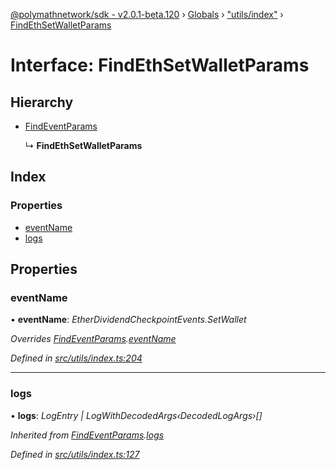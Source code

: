 [@polymathnetwork/sdk - v2.0.1-beta.120](../README.md) › [Globals](../globals.md) › ["utils/index"](../modules/_utils_index_.md) › [FindEthSetWalletParams](_utils_index_.findethsetwalletparams.md)

# Interface: FindEthSetWalletParams

## Hierarchy

- [FindEventParams](_utils_index_.findeventparams.md)

  ↳ **FindEthSetWalletParams**

## Index

### Properties

- [eventName](_utils_index_.findethsetwalletparams.md#eventname)
- [logs](_utils_index_.findethsetwalletparams.md#logs)

## Properties

### eventName

• **eventName**: _EtherDividendCheckpointEvents.SetWallet_

_Overrides [FindEventParams](_utils_index_.findeventparams.md).[eventName](_utils_index_.findeventparams.md#eventname)_

_Defined in [src/utils/index.ts:204](https://github.com/PolymathNetwork/polymath-sdk/blob/1da5bc5/src/utils/index.ts#L204)_

---

### logs

• **logs**: _LogEntry | LogWithDecodedArgs‹DecodedLogArgs›[]_

_Inherited from [FindEventParams](_utils_index_.findeventparams.md).[logs](_utils_index_.findeventparams.md#logs)_

_Defined in [src/utils/index.ts:127](https://github.com/PolymathNetwork/polymath-sdk/blob/1da5bc5/src/utils/index.ts#L127)_
